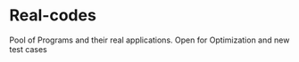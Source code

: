 # Real-codes
Pool of Programs and their real applications. Open for Optimization and new test cases
